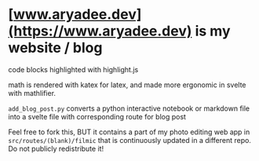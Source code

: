 # [www.aryadee.dev](https://www.aryadee.dev) is my website / blog

code blocks highlighted with highlight.js

math is rendered with katex for latex, and made more ergonomic in svelte with mathlifier.

`add_blog_post.py` converts a python interactive notebook or markdown file into a svelte file with corresponding route for blog post

Feel free to fork this, BUT it contains a part of my photo editing web app in `src/routes/(blank)/filmic` that is continuously updated in a different repo.  Do not publicly redistribute it!
